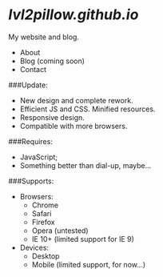 *lvl2pillow.github.io*
====================

My website and blog.

- About
- Blog (coming soon)
- Contact

###Update:

- New design and complete rework.
- Efficient JS and CSS. Minified resources.
- Responsive design.
- Compatible with more browsers.

###Requires:

- JavaScript;
- Something better than dial-up, maybe...

###Supports:

- Browsers:
	- Chrome
	- Safari
	- Firefox
	- Opera (untested)
	- IE 10+ (limited support for IE 9)
- Devices:
	- Desktop
	- Mobile (limited support, for now...)